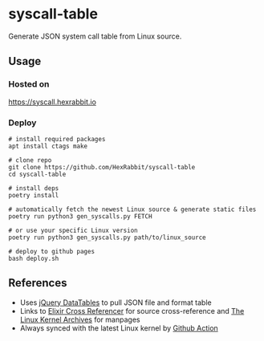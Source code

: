 # syscall-table

Generate JSON system call table from Linux source.

## Usage

### Hosted on
https://syscall.hexrabbit.io

### Deploy
```
# install required packages
apt install ctags make

# clone repo
git clone https://github.com/HexRabbit/syscall-table
cd syscall-table

# install deps
poetry install

# automatically fetch the newest Linux source & generate static files
poetry run python3 gen_syscalls.py FETCH

# or use your specific Linux version
poetry run python3 gen_syscalls.py path/to/linux_source

# deploy to github pages
bash deploy.sh
```

## References
* Uses [jQuery DataTables](http://datatables.net/) to pull JSON file and format table
* Links to [Elixir Cross Referencer](https://elixir.bootlin.com) for source cross-reference and [The Linux Kernel Archives](http://www.kernel.org) for manpages
* Always synced with the latest Linux kernel by [Github Action](https://github.com/features/actions)
